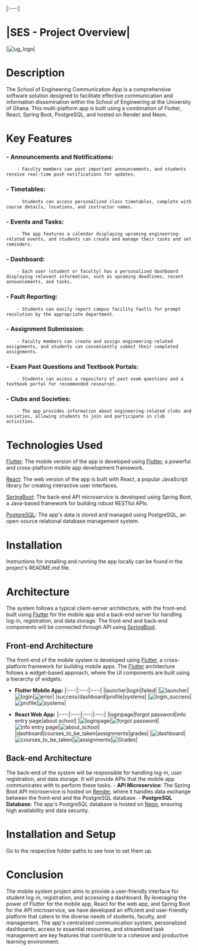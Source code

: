 |:---:|
# |SES - Project Overview|
|![ug_logo](https://github.com/Serkhani/ses/assets/66341820/d1381c0c-11f2-462a-8bce-609c81cf6f29)|

# Description
The School of Engineering Communication App is a comprehensive software solution designed to facilitate effective communication and information dissemination within the School of Engineering at the University of Ghana. This multi-platform app is built using a combination of Flutter, React, Spring Boot, PostgreSQL, and hosted on Render and Neon.

# Key Features
### - Announcements and Notifications: 
        - Faculty members can post important announcements, and students receive real-time push notifications for updates.
### - Timetables: 
        - Students can access personalized class timetables, complete with course details, locations, and instructor names.
### - Events and Tasks: 
        - The app features a calendar displaying upcoming engineering-related events, and students can create and manage their tasks and set reminders.
### - Dashboard: 
        - Each user (student or faculty) has a personalized dashboard displaying relevant information, such as upcoming deadlines, recent announcements, and tasks.
### - Fault Reporting: 
        - Students can easily report campus facility faults for prompt resolution by the appropriate department.
### - Assignment Submission: 
        - Faculty members can create and assign engineering-related assignments, and students can conveniently submit their completed assignments.
### - Exam Past Questions and Textbook Portals: 
        - Students can access a repository of past exam questions and a textbook portal for recommended resources.
### - Clubs and Societies: 
        - The app provides information about engineering-related clubs and societies, allowing students to join and participate in club activities.

# Technologies Used
[Flutter](https://flutter.dev): The mobile version of the app is developed using [Flutter](https://flutter.dev), a powerful and cross-platform mobile app development framework.

[React](https://react.dev/): The web version of the app is built with React, a popular JavaScript library for creating interactive user interfaces.

[SpringBoot](https://spring.io): The back-end API microservice is developed using Spring Boot, a Java-based framework for building robust RESTful APIs.

[PostgreSQL](https://www.postgresql.org/): The app's data is stored and managed using PostgreSQL, an open-source relational database management system.

# Installation
Instructions for installing and running the app locally can be found in the project's README.md file.

# Architecture
The system follows a typical client-server architecture, with the front-end built using [Flutter](https://flutter.dev) for the mobile app and a back-end server for handling log-in, registration, and data storage. The front-end and back-end components will be connected through API using [SpringBoot](https://spring.io).

## Front-end Architecture
The front-end of the mobile system is developed using [Flutter](https://flutter.dev), a cross-platform framework for building mobile apps. The [Flutter](https://flutter.dev) architecture follows a widget-based approach, where the UI components are built using a hierarchy of widgets.
- **Flutter Mobile App:** 
|:---:|:---:|:---:|
|launcher|login|failed|
|![launcher](https://github.com/Serkhani/ses/assets/66341820/e9216a80-82cf-4c4b-bffd-6c6c1e673426)|![login](https://github.com/Serkhani/ses/assets/66341820/9fa51c3c-296c-4532-91c4-1c383bffa670)|![error](https://github.com/Serkhani/ses/assets/66341820/67a0c71d-3a36-499b-84a9-d68791a56071)|
|success/dashboard|profile|systems|
|![login_success](https://github.com/Serkhani/ses/assets/66341820/f09a79e3-bbaf-4ae1-aa98-c0cacb8c1a39)|![profile](https://github.com/Serkhani/ses/assets/66341820/70ba36d2-ac3c-4470-a48c-0fc30ccac302)|![systems](https://github.com/Serkhani/ses/assets/66341820/f9f1dd4a-08e8-4542-866c-76913579fa7b)|

- **React Web App:**
|:---:|:---:|:---:|:---:|
|loginpage|forgot password|info entry page|about school|
|![loginpage](https://github.com/FaroukDev-tech/React_Student_Mgt_System/assets/66341820/722b610b-fc2b-4ddb-85ae-8e66a07d69bb)|![forgot password](https://github.com/FaroukDev-tech/React_Student_Mgt_System/assets/66341820/5293fcbf-cb1b-47e6-8c74-5ea2bf7abfb7)|![info entry page](https://github.com/FaroukDev-tech/React_Student_Mgt_System/assets/66341820/9951d075-313d-4252-ae76-56168539d89e)|![about_school](https://github.com/FaroukDev-tech/React_Student_Mgt_System/assets/66341820/e4268b0c-a250-4fc1-b4a9-1159b1011fd2)|
|dashboard|courses_to_be_taken|assignments|grades|
|![dashboard](https://github.com/FaroukDev-tech/React_Student_Mgt_System/assets/66341820/d77a6049-f2c2-43a4-94bb-45b3d2ce1448)|
![courses_to_be_taken](https://github.com/FaroukDev-tech/React_Student_Mgt_System/assets/66341820/aa0fb3e4-9873-4d24-9a36-50bf56897c6f)|![assignments](https://github.com/FaroukDev-tech/React_Student_Mgt_System/assets/66341820/fd94b79b-46fc-43ad-bed2-000f5d6ab578)|![Grades](https://github.com/FaroukDev-tech/React_Student_Mgt_System/assets/66341820/69ab0165-3176-4344-a5c8-6085565092a7)|



## Back-end Architecture
The back-end of the system will be responsible for handling log-in, user registration, and data storage. It will provide APIs that the mobile app communicates with to perform these tasks.
    - **API Microservice:** The Spring Boot API microservice is hosted on [Render](https://render.com/), where it handles data exchange between the front-end and the PostgreSQL database.
    - **PostgreSQL Database:** The app's PostgreSQL database is hosted on [Neon](https://neon.tech), ensuring high availability and data security.

<!-- The back-end architecture includes the following components:

Authentication: Implement an authentication mechanism, such as JSON Web Tokens (JWT), to secure the log-in process and protect user data.

API Endpoints: Define API endpoints for log-in, user registration, and other necessary functionalities. These endpoints handle requests from the mobile app and interact with the database.

Database: Choose a suitable database system for storing student information. Popular options include MySQL, PostgreSQL, or Firebase Realtime Database. Design the database schema to store user credentials and any additional required information. -->

# Installation and Setup
 Go to the respective folder paths to see how to set them up.
# Conclusion
The mobile system project aims to provide a user-friendly interface for student log-in, registration, and accessing a dashboard. By leveraging the power of Flutter for the mobile app, React for the web app, and Spring Boot for the API microservice, we have developed an efficient and user-friendly platform that caters to the diverse needs of students, faculty, and management. The app's centralized communication system, personalized dashboards, access to essential resources, and streamlined task management are key features that contribute to a cohesive and productive learning environment.

<!-- flutter vid: https://github.com/Serkhani/ses/assets/66341820/ee140c87-cb0f-48a0-aaf1-446aed700f1f -->